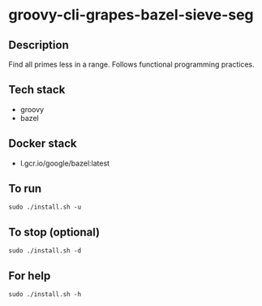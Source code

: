 # groovy-cli-grapes-bazel-sieve-seg

## Description
Find all primes less in a range. Follows functional programming practices.

## Tech stack
- groovy
- bazel

## Docker stack
- l.gcr.io/google/bazel:latest

## To run
`sudo ./install.sh -u`

## To stop (optional)
`sudo ./install.sh -d`

## For help
`sudo ./install.sh -h`